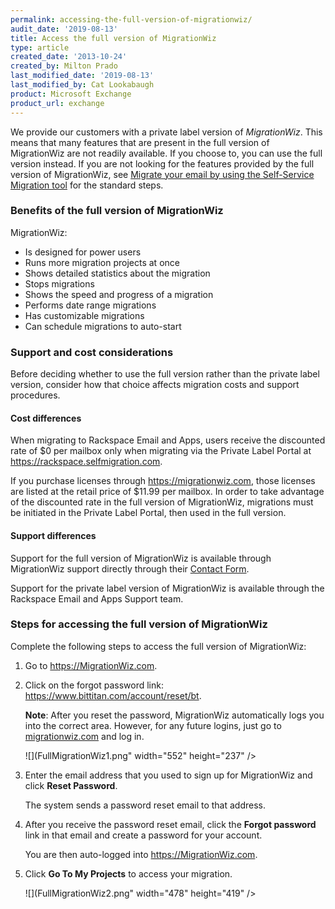 ```yaml
---
permalink: accessing-the-full-version-of-migrationwiz/
audit_date: '2019-08-13'
title: Access the full version of MigrationWiz
type: article
created_date: '2013-10-24'
created_by: Milton Prado
last_modified_date: '2019-08-13'
last_modified_by: Cat Lookabaugh
product: Microsoft Exchange
product_url: exchange
---
```


We provide our customers with a private label version of *MigrationWiz*.
This means that many features that are present in the full version of
MigrationWiz are not readily available. If you choose to, you can use the full
version instead. If you are not looking for the features provided by the
full version of MigrationWiz, see
[Migrate your email by using the Self-Service Migration tool](/support/how-to/migrate-your-email-by-using-the-self-service-migration-tool)
for the standard steps.

### Benefits of the full version of MigrationWiz

MigrationWiz:

- Is designed for power users
- Runs more migration projects at once
- Shows detailed statistics about the migration
- Stops migrations
- Shows the speed and progress of a migration
- Performs date range migrations
- Has customizable migrations
- Can schedule migrations to auto-start

### Support and cost considerations

Before deciding whether to use the full version rather than the private label
version, consider how that choice affects migration costs and support procedures.

#### Cost differences

When migrating to Rackspace Email and Apps, users receive the discounted rate
of $0 per mailbox only when migrating via the Private Label Portal at
<https://rackspace.selfmigration.com>.

If you purchase licenses through <https://migrationwiz.com>, those licenses
are listed at the retail price of $11.99 per mailbox.  In order to take
advantage of the discounted rate in the full version of MigrationWiz,
migrations must be initiated in the Private Label Portal, then used in the full
version.

#### Support differences

Support for the full version of MigrationWiz is available through MigrationWiz
support directly through their [Contact Form](https://www.migrationwiz.com/Public/ContactUs.aspx).

Support for the private label version of MigrationWiz is available through the
Rackspace Email and Apps Support team.

### Steps for accessing the full version of MigrationWiz

Complete the following steps to access the full version of MigrationWiz:

1. Go to <https://MigrationWiz.com>.

2. Click on the forgot password link:
   <https://www.bittitan.com/account/reset/bt>.

   **Note**:
   After you reset the password, MigrationWiz automatically
   logs you into the correct area. However, for any future logins,
   just go to [migrationwiz.com](https://migrationwiz.com) and log in.

   ![](FullMigrationWiz1.png" width="552" height="237" />

3. Enter the email address that you used to sign up for MigrationWiz and click
   **Reset Password**.

   The system sends a password reset email to that address.

4. After you receive the password reset email, click the **Forgot
   password** link in that email and create a password for your account.

   You are then auto-logged into <https://MigrationWiz.com>.

5. Click **Go To My Projects** to access your migration.

   ![](FullMigrationWiz2.png" width="478" height="419" />
